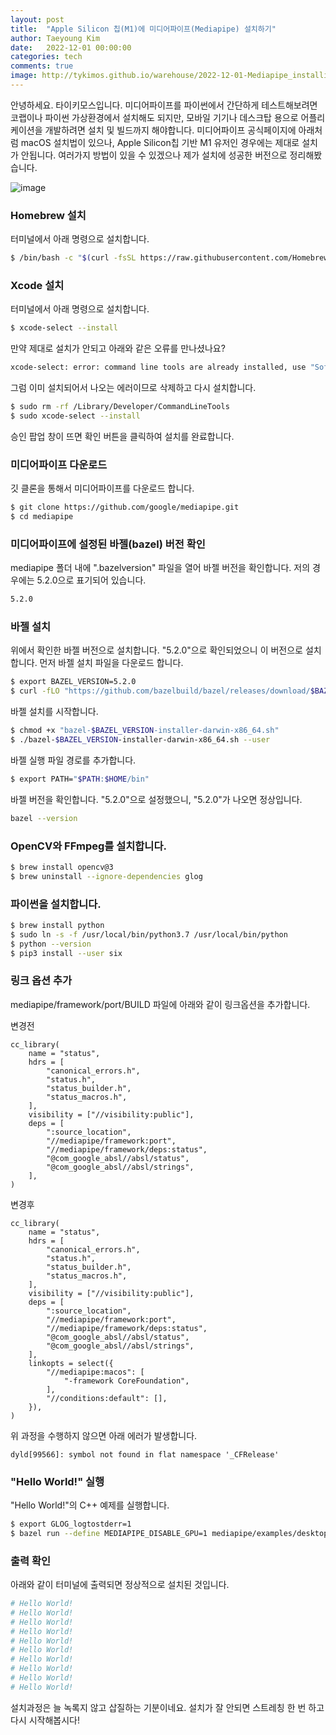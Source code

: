 ```yaml
---
layout: post
title:  "Apple Silicon 칩(M1)에 미디어파이프(Mediapipe) 설치하기"
author: Taeyoung Kim
date:   2022-12-01 00:00:00
categories: tech
comments: true
image: http://tykimos.github.io/warehouse/2022-12-01-Mediapipe_installing_on_macOS_with_Apple_Silicon_title1.png
---
```


안녕하세요. 타이키모스입니다. 미디어파이프를 파이썬에서 간단하게 테스트해보려면 코랩이나 파이썬 가상환경에서 설치해도 되지만, 모바일 기기나 데스크탑 용으로 어플리케이션을 개발하려면 설치 및 빌드까지 해야합니다. 미디어파이프 공식페이지에 아래처럼 macOS 설치법이 있으나, Apple Silicon칩 기반 M1 유저인 경우에는 제대로 설치가 안됩니다. 여러가지 방법이 있을 수 있겠으나 제가 설치에 성공한 버전으로 정리해봤습니다.

![image]([http://tykimos.github.io/warehouse/2022-12-01-Mediapipe_installing_on_macOS_with_Apple_Silicon_title1.png](http://tykimos.github.io/warehouse/2022-12-01-Mediapipe_installing_on_macOS_with_Apple_Silicon_title1.png))

### Homebrew 설치

터미널에서 아래 명령으로 설치합니다.

```bash
$ /bin/bash -c "$(curl -fsSL https://raw.githubusercontent.com/Homebrew/install/HEAD/install.sh)"
```

### Xcode 설치

터미널에서 아래 명령으로 설치합니다.

```bash
$ xcode-select --install
```

만약 제대로 설치가 안되고 아래와 같은 오류를 만나셨나요?

```bash
xcode-select: error: command line tools are already installed, use "Software Update" to install updates
```

그럼 이미 설치되어서 나오는 에러이므로 삭제하고 다시 설치합니다.

```bash
$ sudo rm -rf /Library/Developer/CommandLineTools
$ sudo xcode-select --install
```

승인 팝업 창이 뜨면 확인 버튼을 클릭하여 설치를 완료합니다.

### 미디어파이프 다운로드

깃 클론을 통해서 미디어파이프를 다운로드 합니다.

```bash
$ git clone https://github.com/google/mediapipe.git
$ cd mediapipe
```

### 미디어파이프에 설정된 바젤(bazel) 버전 확인

mediapipe 폴더 내에 ".bazelversion" 파일을 열어 바젤 버전을 확인합니다. 저의 경우에는 5.2.0으로 표기되어 있습니다.

```bash
5.2.0
```

### 바젤 설치

위에서 확인한 바젤 버전으로 설치합니다. "5.2.0"으로 확인되었으니 이 버전으로 설치합니다. 먼저 바젤 설치 파일을 다운로드 합니다.

```bash
$ export BAZEL_VERSION=5.2.0
$ curl -fLO "https://github.com/bazelbuild/bazel/releases/download/$BAZEL_VERSION/bazel-$BAZEL_VERSION-installer-darwin-x86_64.sh"
```

바젤 설치를 시작합니다.

```bash
$ chmod +x "bazel-$BAZEL_VERSION-installer-darwin-x86_64.sh"
$ ./bazel-$BAZEL_VERSION-installer-darwin-x86_64.sh --user
```

바젤 실행 파일 경로를 추가합니다.

```bash
$ export PATH="$PATH:$HOME/bin"
```

바젤 버전을 확인합니다. "5.2.0"으로 설정했으니, "5.2.0"가 나오면 정상입니다.

```bash
bazel --version
```

### OpenCV와 FFmpeg를 설치합니다.

```bash
$ brew install opencv@3
$ brew uninstall --ignore-dependencies glog
```

### 파이썬을 설치합니다. 

```bash
$ brew install python
$ sudo ln -s -f /usr/local/bin/python3.7 /usr/local/bin/python
$ python --version
$ pip3 install --user six
```

### 링크 옵션 추가

mediapipe/framework/port/BUILD 파일에 아래와 같이 링크옵션을 추가합니다.

변경전
```
cc_library(
    name = "status",
    hdrs = [
        "canonical_errors.h",
        "status.h",
        "status_builder.h",
        "status_macros.h",
    ],
    visibility = ["//visibility:public"],
    deps = [
        ":source_location",
        "//mediapipe/framework:port",
        "//mediapipe/framework/deps:status",
        "@com_google_absl//absl/status",
        "@com_google_absl//absl/strings",
    ],
)
```

변경후
```
cc_library(
    name = "status",
    hdrs = [
        "canonical_errors.h",
        "status.h",
        "status_builder.h",
        "status_macros.h",
    ],
    visibility = ["//visibility:public"],
    deps = [
        ":source_location",
        "//mediapipe/framework:port",
        "//mediapipe/framework/deps:status",
        "@com_google_absl//absl/status",
        "@com_google_absl//absl/strings",
    ],
    linkopts = select({
        "//mediapipe:macos": [
            "-framework CoreFoundation",
        ],
        "//conditions:default": [],
    }),
)
```

위 과정을 수행하지 않으면 아래 에러가 발생합니다.

```
dyld[99566]: symbol not found in flat namespace '_CFRelease'
```

### "Hello World!" 실행

"Hello World!"의 C++ 예제를 실행합니다.
 
```bash
$ export GLOG_logtostderr=1
$ bazel run --define MEDIAPIPE_DISABLE_GPU=1 mediapipe/examples/desktop/hello_world:hello_world
```

### 출력 확인

아래와 같이 터미널에 출력되면 정상적으로 설치된 것입니다.

```bash
# Hello World!
# Hello World!
# Hello World!
# Hello World!
# Hello World!
# Hello World!
# Hello World!
# Hello World!
# Hello World!
# Hello World!
```

설치과정은 늘 녹록지 않고 삽질하는 기분이네요. 설치가 잘 안되면 스트레칭 한 번 하고 다시 시작해봅시다!
